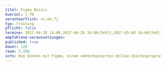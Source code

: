 ```yaml
---
titel: Figma Basics
kuerzel: t-fb
verantwortlich: vs,mk,fj
typ: training
pflicht: false
termine: 2017-04-28 14:00,2017-04-28 16:00|fehlt,2017-05-04 16:00|fehlt
empfohlene-voraussetzungen: 
published: true
dauer: 120
raum: 3.204
info: Wie können mit Figma, einem vektorbasierten Online-Zeichenprogramm, Mockups für grafische Benutzeroberflächen und Interfaces erstellt werden?
---
```


